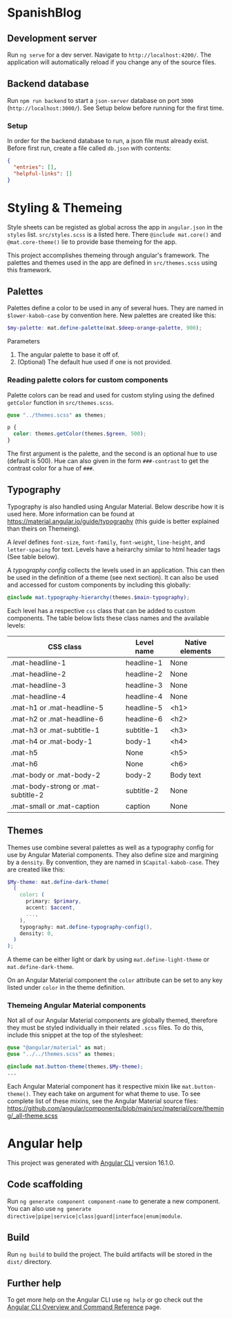 # SpanishBlog

## Development server

Run `ng serve` for a dev server. Navigate to `http://localhost:4200/`. The application will automatically reload if you change any of the source files.

## Backend database

Run `npm run backend` to start a `json-server` database on port `3000` (`http://localhost:3000/`). See Setup below before running for the first time.

### Setup

In order for the backend database to run, a json file must already exist. Before first run, create a file called `db.json` with contents:

```json
{
  "entries": [],
  "helpful-links": []
}
```

# Styling & Themeing

Style sheets can be registed as global across the app in `angular.json` in the `styles` list. `src/styles.scss` is a listed here. There `@include mat.core()` and `@mat.core-theme()` lie to provide base themeing for the app.

This project accomplishes themeing through angular's framework. The palettes and themes used in the app are defined in `src/themes.scss` using this framework.

## Palettes

Palettes define a color to be used in any of several hues. They are named in `$lower-kabob-case` by convention here. New palettes are created like this:

```scss
$my-palette: mat.define-palette(mat.$deep-orange-palette, 900);
```

Parameters

1. The angular palette to base it off of.
2. (Optional) The default hue used if one is not provided.

### Reading palette colors for custom components

Palette colors can be read and used for custom styling using the defined `getColor` function in `src/themes.scss`.

```scss
@use "../themes.scss" as themes;

p {
  color: themes.getColor(themes.$green, 500);
}
```

The first argument is the palette, and the second is an optional hue to use (default is 500). Hue can also given in the form `###-contrast` to get the contrast color for a hue of `###`.

## Typography

Typography is also handled using Angular Material. Below describe how it is used here. More information can be found at https://material.angular.io/guide/typography (this guide is better explained than theirs on Themeing).

A _level_ defines `font-size`, `font-family`, `font-weight`, `line-height`, and `letter-spacing` for text. Levels have a heirarchy similar to html header tags (See table below).

A _typography config_ collects the levels used in an application. This can then be used in the definition of a theme (see next section). It can also be used and accessed for custom components by including this globally:

```scss
@include mat.typography-hierarchy(themes.$main-typography);
```

Each level has a respective `css` class that can be added to custom components. The table below lists these class names and the available levels:

| CSS class                           | Level name | Native elements |
| ----------------------------------- | ---------- | --------------- |
| .mat-headline-1                     | headline-1 | None            |
| .mat-headline-2                     | headline-2 | None            |
| .mat-headline-3                     | headline-3 | None            |
| .mat-headline-4                     | headline-4 | None            |
| .mat-h1 or .mat-headline-5          | headline-5 | \<h1>           |
| .mat-h2 or .mat-headline-6          | headline-6 | \<h2>           |
| .mat-h3 or .mat-subtitle-1          | subtitle-1 | \<h3>           |
| .mat-h4 or .mat-body-1              | body-1     | \<h4>           |
| .mat-h5                             | None       | \<h5>           |
| .mat-h6                             | None       | \<h6>           |
| .mat-body or .mat-body-2            | body-2     | Body text       |
| .mat-body-strong or .mat-subtitle-2 | subtitle-2 | None            |
| .mat-small or .mat-caption          | caption    | None            |

## Themes

Themes use combine several palettes as well as a typography config for use by Angular Material components. They also define size and margining by a `density`. By convention, they are named in `$Capital-kabob-case`. They are created like this:

```scss
$My-theme: mat.define-dark-theme(
  (
    color: (
      primary: $primary,
      accent: $accent,
      ...,
    ),
    typography: mat.define-typography-config(),
    density: 0,
  )
);
```

A theme can be either light or dark by using `mat.define-light-theme` or `mat.define-dark-theme`.

On an Angular Material component the `color` attribute can be set to any key listed under `color` in the theme definition.

### Themeing Angular Material components

Not all of our Angular Material components are globally themed, therefore they must be styled individually in their related `.scss` files. To do this, include this snippet at the top of the stylesheet:

```scss
@use "@angular/material" as mat;
@use "../../themes.scss" as themes;

@include mat.button-theme(themes.$My-theme);
...
```

Each Angular Material component has it respective mixin like `mat.button-theme()`. They each take on argument for what theme to use. To see complete list of these mixins, see the Angular Material source files: https://github.com/angular/components/blob/main/src/material/core/theming/_all-theme.scss

# Angular help

This project was generated with [Angular CLI](https://github.com/angular/angular-cli) version 16.1.0.

## Code scaffolding

Run `ng generate component component-name` to generate a new component. You can also use `ng generate directive|pipe|service|class|guard|interface|enum|module`.

## Build

Run `ng build` to build the project. The build artifacts will be stored in the `dist/` directory.

## Further help

To get more help on the Angular CLI use `ng help` or go check out the [Angular CLI Overview and Command Reference](https://angular.io/cli) page.
